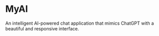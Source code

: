 # MyAI
An intelligent AI-powered chat application that mimics ChatGPT with a beautiful and responsive interface.
